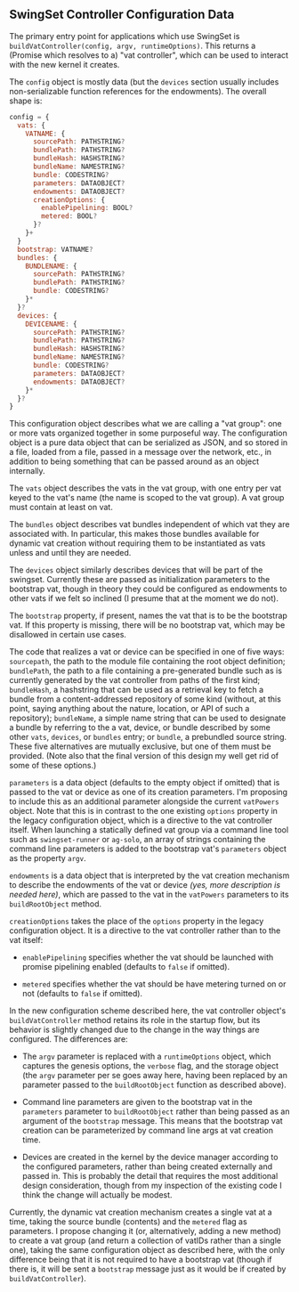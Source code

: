 ## SwingSet Controller Configuration Data

The primary entry point for applications which use SwingSet is `buildVatController(config, argv, runtimeOptions)`. This returns a (Promise which resolves to a) "vat controller", which can be used to interact with the new kernel it creates.

The `config` object is mostly data (but the `devices` section usually includes non-serializable function references for the endowments). The overall shape is:

```js
config = {
  vats: {
    VATNAME: {
      sourcePath: PATHSTRING?
      bundlePath: PATHSTRING?
      bundleHash: HASHSTRING?
      bundleName: NAMESTRING?
      bundle: CODESTRING?
      parameters: DATAOBJECT?
      endowments: DATAOBJECT?
      creationOptions: {
        enablePipelining: BOOL?
        metered: BOOL?
      }?
    }+
  }
  bootstrap: VATNAME?
  bundles: {
    BUNDLENAME: {
      sourcePath: PATHSTRING?
      bundlePath: PATHSTRING?
      bundle: CODESTRING?
    }*
  }?
  devices: {
    DEVICENAME: {
      sourcePath: PATHSTRING?
      bundlePath: PATHSTRING?
      bundleHash: HASHSTRING?
      bundleName: NAMESTRING?
      bundle: CODESTRING?
      parameters: DATAOBJECT?
      endowments: DATAOBJECT?
    }*
  }?
}
```

This configuration object describes what we are calling a "vat group": one or more vats organized together in some purposeful way.  The configuration object is a pure data object that can be serialized as JSON, and so stored in a file, loaded from a file, passed in a message over the network, etc., in addition to being something that can be passed around as an object internally.

The `vats` object describes the vats in the vat group, with one entry per vat keyed to the vat's name (the name is scoped to the vat group).  A vat group must contain at least on vat.

The `bundles` object describes vat bundles independent of which vat they are associated with.  In particular, this makes those bundles available for dynamic vat creation without requiring them to be instantiated as vats unless and until they are needed.

The `devices` object similarly describes devices that will be part of the swingset.  Currently these are passed as initialization parameters to the bootstrap vat, though in theory they could be configured as endowments to other vats if we felt so inclined (I presume that at the moment we do not).

The `bootstrap` property, if present, names the vat that is to be the bootstrap vat.  If this property is missing, there will be no bootstrap vat, which may be disallowed in certain use cases.

The code that realizes a vat or device can be specified in one of five ways: `sourcepath`, the path to the module file containing the root object definition; `bundlePath`, the path to a file containing a pre-generated bundle such as is currently generated by the vat controller from paths of the first kind; `bundleHash`, a hashstring that can be used as a retrieval key to fetch a bundle from a content-addressed repository of some kind (without, at this point, saying anything about the nature, location, or API of such a repository); `bundleName`, a simple name string that can be used to designate a bundle by referring to the a vat, device, or bundle described by some other `vats`, `devices`, or `bundles` entry; or `bundle`, a prebundled source string.  These five alternatives are mutually exclusive, but one of them must be provided.  (Note also that the final version of this design my well get rid of some of these options.)

`parameters` is a data object (defaults to the empty object if omitted) that is passed to the vat or device as one of its creation parameters.  I'm proposing to include this as an additional parameter alongside the current `vatPowers` object.  Note that this is in contrast to the one existing `options` property in the legacy configuration object, which is a directive to the vat controller itself.  When launching a statically defined vat group via a command line tool such as `swingset-runner` or `ag-solo`, an array of strings containing the command line parameters is added to the bootstrap vat's `parameters` object as the property `argv`.

`endowments` is a data object that is interpreted by the vat creation mechanism to describe the endowments of the vat or device _(yes, more description is needed here)_, which are passed to the vat in the `vatPowers` parameters to its `buildRootObject` method.

`creationOptions` takes the place of the `options` property in the legacy configuration object.  It is a directive to the vat controller rather than to the vat itself:

- `enablePipelining` specifies whether the vat should be launched with promise pipelining enabled (defaults to `false` if omitted).

- `metered` specifies whether the vat should be have metering turned on or not (defaults to `false` if omitted).

In the new configuration scheme described here, the vat controller object's `buildVatController` method retains its role in the startup flow, but its behavior is slightly changed due to the change in the way things are configured.  The differences are:

- The `argv` parameter is replaced with a `runtimeOptions` object, which captures the genesis options, the `verbose` flag, and the storage object (the `argv` parameter per se goes away here, having been replaced by an parameter passed to the `buildRootObject` function as described above).

- Command line parameters are given to the bootstrap vat in the `parameters` parameter to `buildRootObject` rather than being passed as an argument of the `bootstrap` message.  This means that the bootstrap vat creation can be parameterized by command line args at vat creation time.

- Devices are created in the kernel by the device manager according to the configured parameters, rather than being created externally and passed in.  This is probably the detail that requires the most additional design consideration, though from my inspection of the existing code I think the change will actually be modest.

Currently, the dynamic vat creation mechanism creates a single vat at a time, taking the source bundle (contents) and the `metered` flag as parameters.  I propose changing it (or, alternatively, adding a new method) to create a vat group (and return a collection of vatIDs rather than a single one), taking the same configuration object as described here, with the only difference being that it is not required to have a bootstrap vat (though if there is, it will be sent a `bootstrap` message just as it would be if created by `buildVatController`).
